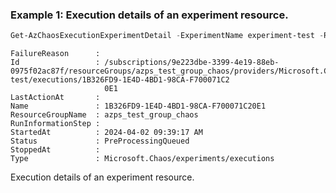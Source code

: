 ### Example 1: Execution details of an experiment resource.
```powershell
Get-AzChaosExecutionExperimentDetail -ExperimentName experiment-test -ResourceGroupName azps_test_group_chaos -ExecutionId 1B326FD9-1E4D-4BD1-98CA-F700071C20E1
```

```output
FailureReason      :
Id                 : /subscriptions/9e223dbe-3399-4e19-88eb-0975f02ac87f/resourceGroups/azps_test_group_chaos/providers/Microsoft.Chaos/experiments/experiment-test/executions/1B326FD9-1E4D-4BD1-98CA-F700071C2
                     0E1
LastActionAt       :
Name               : 1B326FD9-1E4D-4BD1-98CA-F700071C20E1
ResourceGroupName  : azps_test_group_chaos
RunInformationStep :
StartedAt          : 2024-04-02 09:39:17 AM
Status             : PreProcessingQueued
StoppedAt          :
Type               : Microsoft.Chaos/experiments/executions
```

Execution details of an experiment resource.